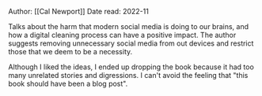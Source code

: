 Author: [[Cal Newport]]
Date read: 2022-11

Talks about the harm that modern social media is doing to our brains, and how a digital cleaning process can have a positive impact. The author suggests removing unnecessary social media from out devices and restrict those that we deem to be a necessity. 

Although I liked the ideas, I ended up dropping the book because it had too many unrelated stories and digressions. I can't avoid the feeling that "this book should have been a blog post".